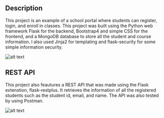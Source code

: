 ## Description
This project is an example of a school portal where students can register, login, and enroll in classes. This project was built using the Python web framework Flask for the backend, Bootstrap4 and simple CSS for the frontend, and a MongoDB database to store all the student and course information. I also used Jinja2 for templating and flask-security for some simple information security.

![alt text](https://github.com/KennethSC/Enrollment/blob/master/application/static/images/demo.gif)


## REST API
This project also feautures a REST API that was made using the Flask extenstion, flask-restplus. It retrieves the information of all the registered students such as the student id, email, and name. The API was also tested by using Postman.

![alt text](https://github.com/KennethSC/Enrollment/blob/master/application/static/images/api_demo.gif)
